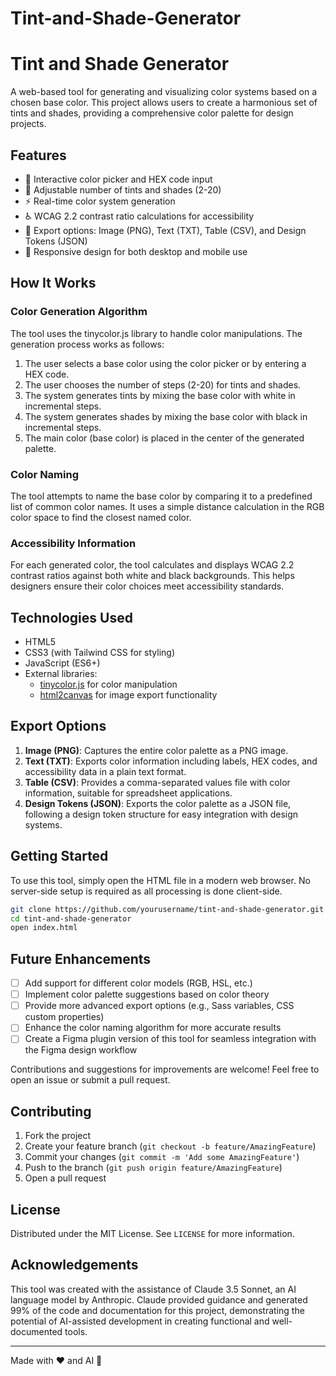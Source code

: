 # Tint-and-Shade-Generator

# Tint and Shade Generator

A web-based tool for generating and visualizing color systems based on a chosen base color. This project allows users to create a harmonious set of tints and shades, providing a comprehensive color palette for design projects.

## Features

- 🎨 Interactive color picker and HEX code input
- 🔢 Adjustable number of tints and shades (2-20)
- ⚡ Real-time color system generation
- ♿ WCAG 2.2 contrast ratio calculations for accessibility
- 💾 Export options: Image (PNG), Text (TXT), Table (CSV), and Design Tokens (JSON)
- 📱 Responsive design for both desktop and mobile use

## How It Works

### Color Generation Algorithm

The tool uses the tinycolor.js library to handle color manipulations. The generation process works as follows:

1. The user selects a base color using the color picker or by entering a HEX code.
2. The user chooses the number of steps (2-20) for tints and shades.
3. The system generates tints by mixing the base color with white in incremental steps.
4. The system generates shades by mixing the base color with black in incremental steps.
5. The main color (base color) is placed in the center of the generated palette.

### Color Naming

The tool attempts to name the base color by comparing it to a predefined list of common color names. It uses a simple distance calculation in the RGB color space to find the closest named color.

### Accessibility Information

For each generated color, the tool calculates and displays WCAG 2.2 contrast ratios against both white and black backgrounds. This helps designers ensure their color choices meet accessibility standards.

## Technologies Used

- HTML5
- CSS3 (with Tailwind CSS for styling)
- JavaScript (ES6+)
- External libraries:
  - [tinycolor.js](https://github.com/bgrins/TinyColor) for color manipulation
  - [html2canvas](https://html2canvas.hertzen.com/) for image export functionality

## Export Options

1. **Image (PNG)**: Captures the entire color palette as a PNG image.
2. **Text (TXT)**: Exports color information including labels, HEX codes, and accessibility data in a plain text format.
3. **Table (CSV)**: Provides a comma-separated values file with color information, suitable for spreadsheet applications.
4. **Design Tokens (JSON)**: Exports the color palette as a JSON file, following a design token structure for easy integration with design systems.

## Getting Started

To use this tool, simply open the HTML file in a modern web browser. No server-side setup is required as all processing is done client-side.

```bash
git clone https://github.com/yourusername/tint-and-shade-generator.git
cd tint-and-shade-generator
open index.html
```

## Future Enhancements

- [ ] Add support for different color models (RGB, HSL, etc.)
- [ ] Implement color palette suggestions based on color theory
- [ ] Provide more advanced export options (e.g., Sass variables, CSS custom properties)
- [ ] Enhance the color naming algorithm for more accurate results
- [ ] Create a Figma plugin version of this tool for seamless integration with the Figma design workflow

Contributions and suggestions for improvements are welcome! Feel free to open an issue or submit a pull request.

## Contributing

1. Fork the project
2. Create your feature branch (`git checkout -b feature/AmazingFeature`)
3. Commit your changes (`git commit -m 'Add some AmazingFeature'`)
4. Push to the branch (`git push origin feature/AmazingFeature`)
5. Open a pull request

## License

Distributed under the MIT License. See `LICENSE` for more information.

## Acknowledgements

This tool was created with the assistance of Claude 3.5 Sonnet, an AI language model by Anthropic. Claude provided guidance and generated 99% of the code and documentation for this project, demonstrating the potential of AI-assisted development in creating functional and well-documented tools.

---

Made with ❤️ and AI 🤖